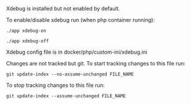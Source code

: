 Xdebug is installed but not enabled by default.

To enable/disable xdebug run (when php container running):

`./app xdebug-on`

`./app xdebug-off`

Xdebug config file is in docker/php/custom-ini/xdebug.ini

Changes are not tracked but git.
To start tracking changes to this file run:

`git update-index --no-assume-unchanged FILE_NAME`

To stop tracking changes to this file run:

`git update-index --assume-unchanged FILE_NAME`

